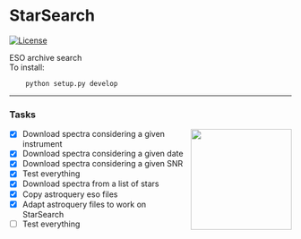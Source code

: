 
# StarSearch
[![License](https://img.shields.io/badge/license-MIT-blue.svg)](https://github.com/jdavidrcamacho/tedi/blob/master/LICENSE)

ESO archive search\
To install:

        python setup.py develop


----------
### Tasks

<img align="right" width="180" height="180" src="https://i.imgur.com/yhIts2Y.png">

- [x] Download spectra considering a given instrument
- [x] Download spectra considering a given date
- [x] Download spectra considering a given SNR
- [x] Test everything
- [x] Download spectra from a list of stars
- [x] Copy astroquery eso files 
- [x] Adapt astroquery files to work on StarSearch
- [ ] Test everything
